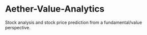 # Aether-Value-Analytics
Stock analysis and stock price prediction from a fundamental/value perspective.
